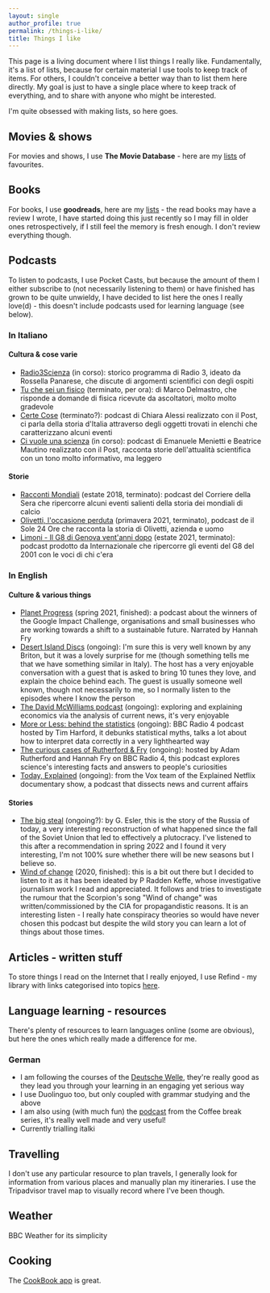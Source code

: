 ```yaml
---
layout: single
author_profile: true
permalink: /things-i-like/
title: Things I like
---
```


This page is a living document where I list things I really like. Fundamentally, it's a list of lists, because for certain material I use tools to keep track of items. For others, I couldn't conceive a better way than to list them here directly. My goal is just to have a single place where to keep track of everything, and to share with anyone who might be interested.

I'm quite obsessed with making lists, so here goes.

## Movies & shows

For movies and shows, I use **The Movie Database** - here are my [lists](https://www.themoviedb.org/u/martina.physics/lists) of favourites.

## Books

For books, I use **goodreads**, here are my [lists](https://www.goodreads.com/review/list/92719498?ref=nav_mybooks) - the read books may have a review I wrote, I have started doing this just recently so I may fill in older ones retrospectively, if I still feel the memory is fresh enough. I don't review everything though.

## Podcasts

To listen to podcasts, I use Pocket Casts, but because the amount of them I either subscribe to (not necessarily listening to them) or have finished has grown to be quite unwieldy, I have decided to list here the ones I really love(d) - this doesn't include podcasts used for learning language (see below).

### In Italiano

#### Cultura & cose varie

* [Radio3Scienza](https://www.raiplaysound.it/programmi/radio3scienza) (in corso): storico programma di Radio 3, ideato da Rossella Panarese, che discute di argomenti scientifici con degli ospiti
* [Tu che sei un fisico](https://podcasts.google.com/feed/aHR0cHM6Ly93d3cuc3ByZWFrZXIuY29tL3Nob3cvNDI0NjEzNC9lcGlzb2Rlcy9mZWVk) (terminato, per ora): di Marco Delmastro, che risponde a domande di fisica ricevute da ascoltatori, molto molto gradevole
* [Certe Cose](https://www.ilpost.it/2022/04/22/certe-cose/) (terminato?): podcast di Chiara Alessi realizzato con il Post, ci parla della storia d'Italia attraverso degli oggetti trovati in elenchi che caratterizzano alcuni eventi
* [Ci vuole una scienza](https://www.ilpost.it/2022/04/08/ci-vuole-una-scienza-trailer/) (in corso): podcast di Emanuele Menietti e Beatrice Mautino realizzato con il Post, racconta storie dell'attualità scientifica con un tono molto informativo, ma leggero

#### Storie

* [Racconti Mondiali](https://www.spreaker.com/show/racconti-mondiali) (estate 2018, terminato): podcast del Corriere della Sera che ripercorre alcuni eventi salienti della storia dei mondiali di calcio
* [Olivetti, l'occasione perduta](https://stream24.ilsole24ore.com/podcasts/olivetti-l-occasione-perduta-AEkeq2C) (primavera 2021, terminato), podcast de il Sole 24 Ore che racconta la storia di Olivetti, azienda e uomo
* [Limoni - Il G8 di Genova vent'anni dopo](https://www.internazionale.it/notizie/2021/06/10/limoni-podcast-g8-genova) (estate 2021, terminato): podcast prodotto da Internazionale che ripercorre gli eventi del G8 del 2001 con le voci di chi c'era


### In English

#### Culture & various things

* [Planet Progress](https://podcasts.google.com/feed/aHR0cHM6Ly9wbGFuZXRwcm9ncmVzcy5saWJzeW4uY29tL3Jzcw) (spring 2021, finished): a podcast about the winners of the Google Impact Challenge, organisations and small businesses who are working towards a shift to a sustainable future. Narrated by Hannah Fry
* [Desert Island Discs](https://www.bbc.co.uk/programmes/b006qnmr) (ongoing): I'm sure this is very well known by any Briton, but it was a lovely surprise for me (though something tells me that we have something similar in Italy). The host has a very enjoyable conversation with a guest that is asked to bring 10 tunes they love, and explain the choice behind each. The guest is usually someone well known, though not necessarily to me, so I normally listen to the episodes where I know the person
* [The David McWilliams podcast](https://davidmcwilliams.ie/podcast/) (ongoing): exploring and explaining economics via the analysis of current news, it's very enjoyable
* [More or Less: behind the statistics](https://www.bbc.co.uk/programmes/p02nrss1/episodes/downloads) (ongoing): BBC Radio 4 podcast hosted by Tim Harford, it debunks statistical myths, talks a lot about how to interpret data correctly in a very lighthearted way
* [The curious cases of Rutherford & Fry](https://www.bbc.co.uk/programmes/b07dx75g) (ongoing): hosted by Adam Rutherford and Hannah Fry on BBC Radio 4, this podcast explores science's interesting facts and answers to people's curiosities
* [Today, Explained](https://www.vox.com/today-explained) (ongoing): from the Vox team of the Explained Netflix documentary show, a podcast that dissects news and current affairs

#### Stories

* [The big steal](https://www.thebigstealpodcast.com/) (ongoing?): by G. Esler, this is the story of the Russia of today, a very interesting reconstruction of what happened since the fall of the Soviet Union that led to effectively a plutocracy. I've listened to this after a recommendation in spring 2022 and I found it very interesting, I'm not 100% sure whether there will be new seasons but I believe so.
* [Wind of change](https://crooked.com/podcast-series/wind-of-change/) (2020, finished): this is a bit out there but I decided to listen to it as it has been ideated by P Radden Keffe, whose investigative journalism work I read and appreciated. It follows and tries to investigate the rumour that the Scorpion's song "Wind of change" was written/commissioned by the CIA for propagandistic reasons. It is an interesting listen - I really hate conspiracy theories so would have never chosen this podcast but despite the wild story you can learn a lot of things about those times.


## Articles - written stuff

To store things I read on the Internet that I really enjoyed, I use Refind - my library with links categorised into topics [here](https://refind.com/library).

## Language learning - resources

There's plenty of resources to learn languages online (some are obvious), but here the ones which really made a difference for me.

### German

* I am following the courses of the [Deutsche Welle](https://learngerman.dw.com/en/overview), they're really good as they lead you through your learning in an engaging yet serious way
* I use Duolinguo too, but only coupled with grammar studying and the above
* I am also using (with much fun) the [podcast](https://coffeebreaklanguages.com/coffeebreakgerman/) from the Coffee break series, it's really well made and very useful!
* Currently trialling italki


## Travelling

I don't use any particular resource to plan travels, I generally look for information from various places and manually plan my itineraries. I use the Tripadvisor travel map to visually record where I've been though.

## Weather

BBC Weather for its simplicity

## Cooking 

The [CookBook app](https://thecookbookapp.com/) is great.
